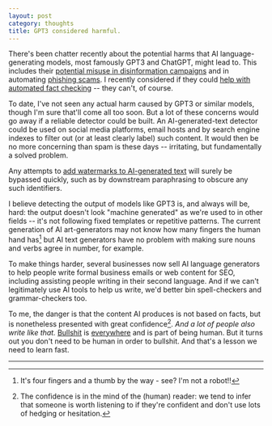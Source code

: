 ```yaml
---
layout: post
category: thoughts
title: GPT3 considered harmful. 
---
```


There's been chatter recently about the potential harms that AI language-generating models, most famously GPT3 and ChatGPT, might lead to. This includes their [potential misuse in disinformation campaigns](https://openai.com/blog/forecasting-misuse/) and in automating [phishing scams](https://www.csoonline.com/article/3685368/study-shows-attackers-can-use-chatgpt-to-significantly-enhance-phishing-and-bec-scams.html). I recently considered if they could [help with automated fact checking](https://dcorney.com/thoughts/2022/12/09/inevitable-gpt3-post.html) -- they can't, of course. 

To date, I've not seen any actual harm caused by GPT3 or similar models, though I'm sure that'll come all too soon.
But a lot of these concerns would go away if a reliable detector could be built. An AI-generated-text detector could be used on social media platforms, email hosts and by search engine indexes to filter out (or at least clearly label) such content. It would then be no more concerning than spam is these days -- irritating, but fundamentally a solved problem.

Any attempts to [add watermarks to AI-generated text](https://www.newscientist.com/article/2350655-openai-is-developing-a-watermark-to-identify-work-from-its-gpt-text-ai/) will surely be bypassed quickly, such as by downstream paraphrasing to obscure any such identifiers.

I believe detecting the output of models like GPT3 is, and always will be, hard: the output doesn't look "machine generated" as we're used to in other fields -- it's not following fixed templates or repetitive patterns. The current generation of AI art-generators may not know how many fingers the human hand has[^1] but AI text generators have no problem with making sure nouns and verbs agree in number, for example. 

To make things harder, several businesses now sell AI language generators to help people write formal business emails or web content for SEO, including assisting people writing in their second language. And if we can't legitimately use AI tools to help us write, we'd better bin spell-checkers and grammar-checkers too. 

To me, the danger is that the content AI produces is not based on facts, but is nonetheless presented with great confidence[^2]. <i>And a lot of people also write like that.</i>  [Bullshit](https://press.princeton.edu/books/hardcover/9780691122946/on-bullshit) is [everywhere](https://www.bitebackpublishing.com/books/post-truth) and is part of being human. But it turns out you don't need to be human in order to bullshit. And that's a lesson we need to learn fast.




----
[^1]: It's four fingers and a thumb by the way - see? I'm not a robot!!
[^2]: The confidence is in the mind of the (human) reader: we tend to infer that someone is worth listening to if they're confident and don't use lots of hedging or hesitation. 
